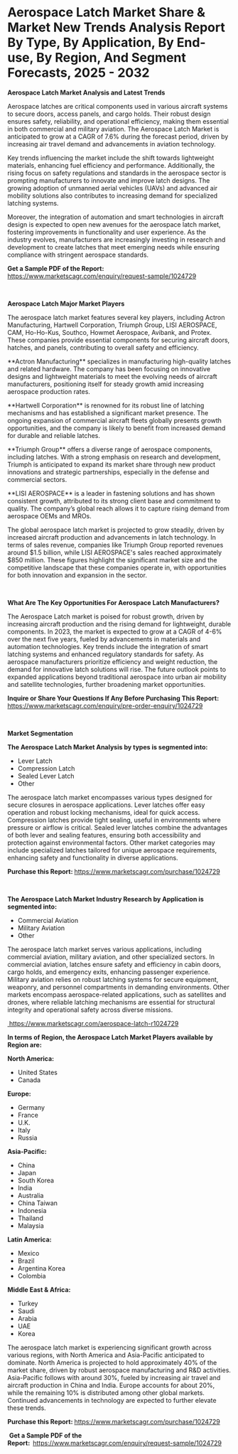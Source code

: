 <p><h1>Aerospace Latch Market Share & Market New Trends Analysis Report By Type, By Application, By End-use, By Region, And Segment Forecasts, 2025 - 2032</h1></p><p><strong>Aerospace Latch Market Analysis and Latest Trends</strong></p>
<p><p>Aerospace latches are critical components used in various aircraft systems to secure doors, access panels, and cargo holds. Their robust design ensures safety, reliability, and operational efficiency, making them essential in both commercial and military aviation. The Aerospace Latch Market is anticipated to grow at a CAGR of 7.6% during the forecast period, driven by increasing air travel demand and advancements in aviation technology.</p><p>Key trends influencing the market include the shift towards lightweight materials, enhancing fuel efficiency and performance. Additionally, the rising focus on safety regulations and standards in the aerospace sector is prompting manufacturers to innovate and improve latch designs. The growing adoption of unmanned aerial vehicles (UAVs) and advanced air mobility solutions also contributes to increasing demand for specialized latching systems. </p><p>Moreover, the integration of automation and smart technologies in aircraft design is expected to open new avenues for the aerospace latch market, fostering improvements in functionality and user experience. As the industry evolves, manufacturers are increasingly investing in research and development to create latches that meet emerging needs while ensuring compliance with stringent aerospace standards.</p></p>
<p><strong>Get a Sample PDF of the Report:&nbsp;</strong> <a href="https://www.marketscagr.com/enquiry/request-sample/1024729?utm_campaign=3204&utm_medium=2&utm_source=Github&utm_content=ia&utm_term=17042025&utm_id=aerospace-latch">https://www.marketscagr.com/enquiry/request-sample/1024729</a></p>
<p>&nbsp;</p>
<p><strong>Aerospace Latch Major Market Players</strong></p>
<p><p>The aerospace latch market features several key players, including Actron Manufacturing, Hartwell Corporation, Triumph Group, LISI AEROSPACE, CAM, Ho-Ho-Kus, Southco, Howmet Aerospace, Avibank, and Protex. These companies provide essential components for securing aircraft doors, hatches, and panels, contributing to overall safety and efficiency.</p><p>**Actron Manufacturing** specializes in manufacturing high-quality latches and related hardware. The company has been focusing on innovative designs and lightweight materials to meet the evolving needs of aircraft manufacturers, positioning itself for steady growth amid increasing aerospace production rates.</p><p>**Hartwell Corporation** is renowned for its robust line of latching mechanisms and has established a significant market presence. The ongoing expansion of commercial aircraft fleets globally presents growth opportunities, and the company is likely to benefit from increased demand for durable and reliable latches.</p><p>**Triumph Group** offers a diverse range of aerospace components, including latches. With a strong emphasis on research and development, Triumph is anticipated to expand its market share through new product innovations and strategic partnerships, especially in the defense and commercial sectors.</p><p>**LISI AEROSPACE** is a leader in fastening solutions and has shown consistent growth, attributed to its strong client base and commitment to quality. The company’s global reach allows it to capture rising demand from aerospace OEMs and MROs.</p><p>The global aerospace latch market is projected to grow steadily, driven by increased aircraft production and advancements in latch technology. In terms of sales revenue, companies like Triumph Group reported revenues around $1.5 billion, while LISI AEROSPACE's sales reached approximately $850 million. These figures highlight the significant market size and the competitive landscape that these companies operate in, with opportunities for both innovation and expansion in the sector.</p></p>
<p>&nbsp;</p>
<p><strong>What Are The Key Opportunities For Aerospace Latch Manufacturers?</strong></p>
<p><p>The Aerospace Latch market is poised for robust growth, driven by increasing aircraft production and the rising demand for lightweight, durable components. In 2023, the market is expected to grow at a CAGR of 4-6% over the next five years, fueled by advancements in materials and automation technologies. Key trends include the integration of smart latching systems and enhanced regulatory standards for safety. As aerospace manufacturers prioritize efficiency and weight reduction, the demand for innovative latch solutions will rise. The future outlook points to expanded applications beyond traditional aerospace into urban air mobility and satellite technologies, further broadening market opportunities.</p></p>
<p><strong>Inquire or Share Your Questions If Any Before Purchasing This Report:</strong> <a href="https://www.marketscagr.com/enquiry/pre-order-enquiry/1024729?utm_campaign=3204&utm_medium=2&utm_source=Github&utm_content=ia&utm_term=17042025&utm_id=aerospace-latch">https://www.marketscagr.com/enquiry/pre-order-enquiry/1024729</a></p>
<p>&nbsp;</p>
<p><strong>Market Segmentation</strong></p>
<p><strong>The Aerospace Latch Market Analysis by types is segmented into:</strong></p>
<p><ul><li>Lever Latch</li><li>Compression Latch</li><li>Sealed Lever Latch</li><li>Other</li></ul></p>
<p><p>The aerospace latch market encompasses various types designed for secure closures in aerospace applications. Lever latches offer easy operation and robust locking mechanisms, ideal for quick access. Compression latches provide tight sealing, useful in environments where pressure or airflow is critical. Sealed lever latches combine the advantages of both lever and sealing features, ensuring both accessibility and protection against environmental factors. Other market categories may include specialized latches tailored for unique aerospace requirements, enhancing safety and functionality in diverse applications.</p></p>
<p><strong>Purchase this Report:&nbsp;</strong><a href="https://www.marketscagr.com/purchase/1024729?utm_campaign=3204&utm_medium=2&utm_source=Github&utm_content=ia&utm_term=17042025&utm_id=aerospace-latch">https://www.marketscagr.com/purchase/1024729</a></p>
<p>&nbsp;</p>
<p><strong>The Aerospace Latch Market Industry Research by Application is segmented into:</strong></p>
<p><ul><li>Commercial Aviation</li><li>Military Aviation</li><li>Other</li></ul></p>
<p><p>The aerospace latch market serves various applications, including commercial aviation, military aviation, and other specialized sectors. In commercial aviation, latches ensure safety and efficiency in cabin doors, cargo holds, and emergency exits, enhancing passenger experience. Military aviation relies on robust latching systems for secure equipment, weaponry, and personnel compartments in demanding environments. Other markets encompass aerospace-related applications, such as satellites and drones, where reliable latching mechanisms are essential for structural integrity and operational safety across diverse missions.</p></p>
<p><a href="https://www.marketscagr.com/aerospace-latch-r1024729?utm_campaign=3204&utm_medium=2&utm_source=Github&utm_content=ia&utm_term=17042025&utm_id=aerospace-latch">&nbsp;https://www.marketscagr.com/aerospace-latch-r1024729</a></p>
<p><strong>In terms of Region, the Aerospace Latch Market Players available by Region are:</strong></p>
<p>
    <p> <strong> North America: </strong>
        <ul>
            <li>United States</li>
            <li>Canada</li>
        </ul>
        </p> 
    <p> <strong> Europe: </strong>
        <ul>
            <li>Germany</li>
            <li>France</li>
            <li>U.K.</li>
            <li>Italy</li>
            <li>Russia</li>
        </ul>
        </p> 
    <p> <strong> Asia-Pacific: </strong>
        <ul>
            <li>China</li>
            <li>Japan</li>
            <li>South Korea</li>
            <li>India</li>
            <li>Australia</li>
            <li>China Taiwan</li>
            <li>Indonesia</li>
            <li>Thailand</li>
            <li>Malaysia</li>
        </ul>
        </p> 
    <p> <strong> Latin America: </strong>
        <ul>
            <li>Mexico</li>
            <li>Brazil</li>
            <li>Argentina Korea</li>
            <li>Colombia</li>
        </ul>
        </p> 
    <p> <strong> Middle East & Africa: </strong>
        <ul>
            <li>Turkey</li>
            <li>Saudi</li>
            <li>Arabia</li>
            <li>UAE</li>
            <li>Korea</li>
        </ul>
    </p>
    </p>
<p><p>The aerospace latch market is experiencing significant growth across various regions, with North America and Asia-Pacific anticipated to dominate. North America is projected to hold approximately 40% of the market share, driven by robust aerospace manufacturing and R&D activities. Asia-Pacific follows with around 30%, fueled by increasing air travel and aircraft production in China and India. Europe accounts for about 20%, while the remaining 10% is distributed among other global markets. Continued advancements in technology are expected to further elevate these trends.</p></p>
<p><strong>Purchase this Report: </strong><a href="https://www.marketscagr.com/purchase/1024729?utm_campaign=3204&utm_medium=2&utm_source=Github&utm_content=ia&utm_term=17042025&utm_id=aerospace-latch">https://www.marketscagr.com/purchase/1024729</a></p>
<p>&nbsp;<strong>Get a Sample PDF of the Report:&nbsp;&nbsp;</strong><a href="https://www.marketscagr.com/enquiry/request-sample/1024729?utm_campaign=3204&utm_medium=2&utm_source=Github&utm_content=ia&utm_term=17042025&utm_id=aerospace-latch">https://www.marketscagr.com/enquiry/request-sample/1024729</a></p>
<p><strong></strong></p>
<p><p></p><p></p><p></p></p>